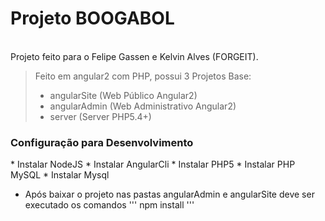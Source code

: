 <h1>Projeto BOOGABOL</h1>
<br>
Projeto feito para o Felipe Gassen e Kelvin Alves (FORGEIT).


>Feito em angular2 com PHP, possui 3 Projetos Base:
>
> * angularSite     (Web Público Angular2)
> * angularAdmin    (Web Administrativo Angular2)
> * server          (Server PHP5.4+)


<h3>Configuração para Desenvolvimento</h3>
* Instalar NodeJS
* Instalar AngularCli
* Instalar PHP5
* Instalar PHP MySQL
* Instalar Mysql

* Após baixar o projeto nas pastas angularAdmin e angularSite deve ser executado os comandos
'''
npm install
'''